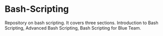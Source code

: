 # Bash-Scripting
Repository on bash scripting. It covers three sections. Introduction to Bash Scripting, Advanced Bash Scripting, Bash Scripting for Blue Team.
